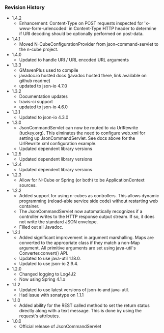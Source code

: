 ### Revision History
* 1.4.2
  * Enhancement: Content-Type on POST requests inspected for 'x-www-form-urlencoded' in Content-Type HTTP header to determine if URI decoding should be optionally performed on post-data. 
* 1.4.1
  * Moved N-CubeConfigurationProvider from json-command-servlet to the n-cube project.
* 1.4.0
  * Updated to handle URI / URL encoded URL arguments
* 1.3.3
  * GMavenPlus used to compile
  * javadoc.io hosted docs (javadoc hosted there, link available on github readme)
  * updated to json-io 4.7.0
* 1.3.2
  * Documentation updates
  * travis-ci support
  * updated to json-io 4.6.0
* 1.3.1
  * Updated to json-io 4.3.0
* 1.3.0
  * JsonCommandServlet can now be routed to via UrlRewrite (tuckey.org).  This elminates the need to configure web.xml for setting up JsonCommandServlet.  See docs above for the UrlRewrite.xml configuration example.
  * Updated dependent library versions
* 1.2.5
  * Updated dependent library versions
* 1.2.4
  * Updated dependent library versions
* 1.2.3
  * Allow for N-Cube or Spring (or both) to be ApplicationContext sources.
* 1.2.2
  * Added support for using n-cubes as controllers.  This allows dynamic programming (reload-able service side code) without restarting web container.
  * The JsonCommandServlet now automatically recognizes if a controller writes to the HTTP response output stream.  If so, it does not write the standard JSON envelope.
  * Filled out all Javadoc.
* 1.2.1
  * Added significant improvement in argument marshalling.  Maps are converted to the appropriate class if they match a non-Map argument.  All primitive arguments are set using java-util's Converter.convert() API.
  * Updated to use java-util 1.18.0.
  * Updated to use json-io 2.9.4.
* 1.2.0
  * Changed logging to Log4J2
  * Now using Spring 4.1.x
* 1.1.2
  * Updated to use latest versions of json-io and java-util.
  * Had issue with sonatype on 1.1.1
* 1.1.0
  * Added ability for the REST called method to set the return status directly along with a text message.  This is done by using the request's attributes.
* 1.0.0
  * Official release of JsonCommandServlet

